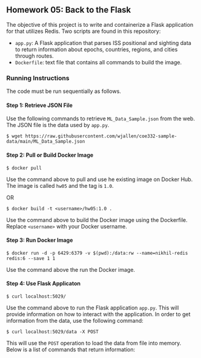 ## Homework 05: Back to the Flask

The objective of this project is to write and containerize a Flask application for that utilizes Redis. Two scripts are found in this repository:

* `app.py`: A Flask application that parses ISS positional and sighting data to return information about epochs, countries, regions, and cities through routes.
* `Dockerfile`: text file that contains all commands to build the image.

### Running Instructions

The code must be run sequentially as follows.

#### Step 1: Retrieve JSON File

Use the following commands to retrieve `ML_Data_Sample.json` from the web. The JSON file is the data used by `app.py`.

```
$ wget https://raw.githubusercontent.com/wjallen/coe332-sample-data/main/ML_Data_Sample.json
```

#### Step 2: Pull or Build Docker Image

```
$ docker pull
```

Use the command above to pull and use he existing image on Docker Hub. The image is called `hw05` and the tag is `1.0`.

OR

```
$ docker build -t <username>/hw05:1.0 .
```

Use the command above to build the Docker image using the Dockerfile. Replace `<username>` with your Docker username.


#### Step 3: Run Docker Image

```
$ docker run -d -p 6429:6379 -v $(pwd):/data:rw --name=nikhil-redis redis:6 --save 1 1
```

Use the command above the run the Docker image.
    
#### Step 4: Use Flask Applicaton

```
$ curl localhost:5029/
```

Use the command above to run the Flask application `app.py`. This will provide information on how to interact with the application. In order to get information from the data, use the following command:

```
$ curl localhost:5029/data -X POST
```

This will use the `POST` operation to load the data from file into memory. Below is a list of commands that return information:
